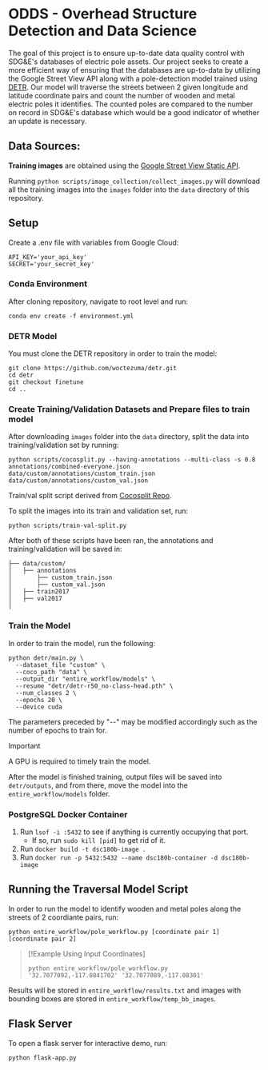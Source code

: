 # ODDS - Overhead Structure Detection and Data Science

The goal of this project is to ensure up-to-date data quality control with SDG&E's databases of electric pole assets. Our project seeks to create a more efficient way of ensuring that the databases are up-to-data by utilizing the Google Street View API along with a pole-detection model trained using [DETR](https://github.com/facebookresearch/detr/). Our model will traverse the streets between 2 given longitude and latitude coordinate pairs and count the number of wooden and metal electric poles it identifies. The counted poles are compared to the number on record in SDG&E's database which would be a good indicator of whether an update is necessary.

## Data Sources:

**Training images** are obtained using the [Google Street View Static API](https://developers.google.com/maps/documentation/streetview/overview).

Running `python scripts/image_collection/collect_images.py` will download all the training images into the `images` folder into the `data` directory of this repository.


## Setup
Create a .env file with variables from Google Cloud:
```
API_KEY='your_api_key'
SECRET='your_secret_key'
```

### Conda Environment
After cloning repository, navigate to root level and run:
```
conda env create -f environment.yml
```

### DETR Model
You must clone the DETR repository in order to train the model:
```
git clone https://github.com/woctezuma/detr.git
cd detr
git checkout finetune
cd ..
```

### Create Training/Validation Datasets and Prepare files to train model
After downloading `images` folder into the `data` directory, split the data into training/validation set by running:
```
python scripts/cocosplit.py --having-annotations --multi-class -s 0.8 annotations/combined-everyone.json data/custom/annotations/custom_train.json data/custom/annotations/custom_val.json
```
Train/val split script derived from [Cocosplit Repo](https://github.com/akarazniewicz/cocosplit).

To split the images into its train and validation set, run:
```
python scripts/train-val-split.py
```

After both of these scripts have been ran, the annotations and training/validation will be saved in:
```
├── data/custom/                
│   ├── annotations
│       ├── custom_train.json
│       ├── custom_val.json
│   ├── train2017
│   ├── val2017
│
```

### Train the Model
In order to train the model, run the following:
```
python detr/main.py \
  --dataset_file "custom" \
  --coco_path "data" \
  --output_dir "entire_workflow/models" \
  --resume "detr/detr-r50_no-class-head.pth" \
  --num_classes 2 \
  --epochs 20 \
  --device cuda
```
The parameters preceded by "--" may be modified accordingly such as the number of epochs to train for.
> [!IMPORTANT]
> A GPU is required to timely train the model.

After the model is finished training, output files will be saved into `detr/outputs`, and from there, move the model into the `entire_workflow/models` folder.

### PostgreSQL Docker Container
1. Run `lsof -i :5432` to see if anything is currently occupying that port.
    - If so, run `sudo kill [pid]` to get rid of it.
2. Run `docker build -t dsc180b-image .`
3. Run `docker run -p 5432:5432 --name dsc180b-container -d dsc180b-image`

## Running the Traversal Model Script

In order to run the model to identify wooden and metal poles along the streets of 2 coordiante pairs, run:
```
python entire_workflow/pole_workflow.py [coordinate pair 1] [coordinate pair 2]
```
> [!Example Using Input Coordinates]
> ```
> python entire_workflow/pole_workflow.py '32.7077092,-117.0841702' '32.7077089,-117.08301'
> ```
Results will be stored in `entire_workflow/results.txt` and images with bounding boxes are stored in `entire_workflow/temp_bb_images`.

## Flask Server
To open a flask server for interactive demo, run:
```
python flask-app.py
```